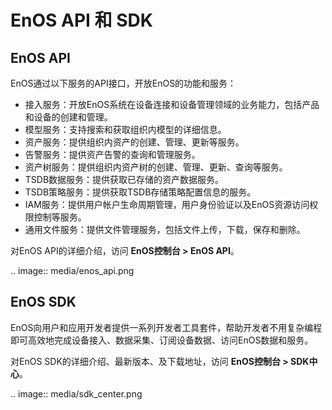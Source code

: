 # EnOS API 和 SDK

## EnOS API

EnOS通过以下服务的API接口，开放EnOS的功能和服务：

- 接入服务：开放EnOS系统在设备连接和设备管理领域的业务能力，包括产品和设备的创建和管理。
- 模型服务：支持搜索和获取组织内模型的详细信息。
- 资产服务：提供组织内资产的创建、管理、更新等服务。
- 告警服务：提供资产告警的查询和管理服务。 
- 资产树服务：提供组织内资产树的创建、管理、更新、查询等服务。
- TSDB数据服务：提供获取已存储的资产数据服务。
- TSDB策略服务：提供获取TSDB存储策略配置信息的服务。
- IAM服务：提供用户帐户生命周期管理，用户身份验证以及EnOS资源访问权限控制等服务。
- 通用文件服务：提供文件管理服务，包括文件上传，下载，保存和删除。

对EnOS API的详细介绍，访问 **EnOS控制台 > EnOS API**。

.. image:: media/enos_api.png

## EnOS SDK

EnOS向用户和应用开发者提供一系列开发者工具套件，帮助开发者不用复杂编程即可高效地完成设备接入、数据采集、订阅设备数据、访问EnOS数据和服务。

对EnOS SDK的详细介绍、最新版本、及下载地址，访问 **EnOS控制台 > SDK中心**。

.. image:: media/sdk_center.png



<!--

## EnOS 设备 SDK

EnOS 设备 SDK 支持设备接入领域的业务需求，包括设备的身份注册、设备的上下线、网关设备的拓扑增删改查、设备的测点上报、设备服务的触发、设备的通用控制指令等。

### EnOS Device SDK for MQTT for Java

- [添加 Maven 项目依赖](https://mvnrepository.com/artifact/com.envisioniot/enos-mqtt/2.1.2)
- [从GitHub下载源代码](https://github.com/EnvisionIot/enos-mqtt-sdk-java)

### EnOS Device SDK for MQTT for Python (Preview Edition)

- 通过PIP安装：

  ```
  pip install enos-mqtt-sdk-python
  ```

- [从GitHub下载源代码](https://github.com/EnvisionIot/enos-mqtt-sdk-python)



## EnOS API Core SDK

EnOS API Core SDK 提供调用EnOS API的基础环境，支持同步请求和异步请求。

### Java Core SDK（Poseidon）

- [添加 Maven 项目依赖](https://mvnrepository.com/artifact/com.envisioniot/apim-poseidon/0.1.7)



[EnOS API 快速入门及 API 文档](/docs/api/zh_CN/2.0.9/gettingstarted.html)



### Python Core SDK（Athena）

- 通过PIP安装：

  ```
  pip install aphrodite
  ```




[EnOS API 快速入门及 API 文档](/docs/api/zh_CN/2.0.9/gettingstarted.html)



## EnOS IoT SDK for C

EnOS IoT SDK for C 支持基于X.509证书的身份验证API、设备与云之间通过MQTT协议的数据传输API、以及EnOS云服务API。

- [从GitHub下载源代码](https://github.com/EnvisionIot/enos-iot-sdk-c)



## EnOS 数据订阅 SDK

EnOS 数据订阅 SDK 支持消费通过EnOS控制台订阅的资产实时数据和告警数据。

- [添加 Maven 项目依赖](https://mvnrepository.com/artifact/com.envisioniot/enos-subscribe/2.2.0)



## 参考

- [EnOS SDK 快速入门](gettingstarted_sdk)



## EnOS Appframework Mars

EnOS Appframework Mars SDK 为开发者提供应用管理（包括权限校验体系）和应用开发的框架，同时提供了一套简易开发API接口。

- [添加 Maven 项目依赖](https://mvnrepository.com/artifact/com.envisioniot/enos-appframework-mars/0.1.0)

-->